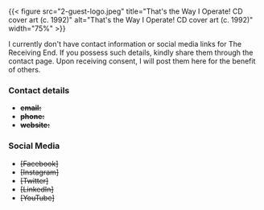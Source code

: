 #
{{< figure src="2-guest-logo.jpeg" title="That's the Way I Operate! CD cover art (c. 1992)" alt="That's the Way I Operate! CD cover art (c. 1992)" width="75%" >}}

I currently don't have contact information or social media links for The Receiving End. If you possess such details, kindly share them through the contact page. Upon receiving consent, I will post them here for the benefit of others.

### Contact details

- ~~**email:**~~
- ~~**phone:**~~
- ~~**website:**~~

### Social Media

- ~~[Facebook]~~
- ~~[Instagram]~~
- ~~[Twitter]~~
- ~~[LinkedIn]~~
- ~~[YouTube]~~
